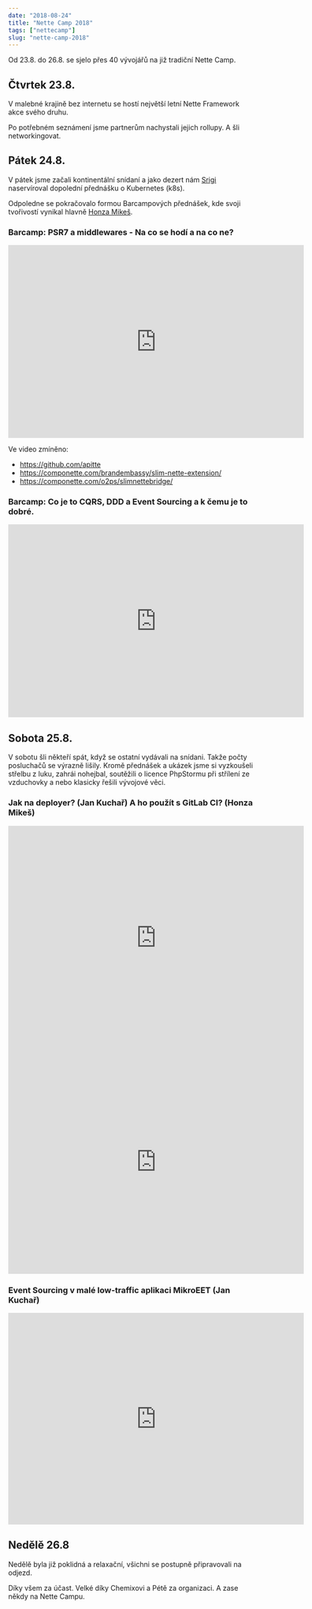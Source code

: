 ```yaml
---
date: "2018-08-24"
title: "Nette Camp 2018"
tags: ["nettecamp"]
slug: "nette-camp-2018"
---
```


Od 23.8. do 26.8. se sjelo přes 40 vývojářů na již tradiční Nette Camp.

<!--more-->

## Čtvrtek 23.8.

V malebné krajině bez internetu se hostí největší letní Nette Framework akce svého druhu.

<x-figure url="https://cdn.f3l1x.io/blog/2018/nettecamp1.png" title="Nette Camp 2018"></x-figure>

Po potřebném seznámení jsme partnerům nachystali jejich rollupy. A šli networkingovat.

<x-figure url="https://cdn.f3l1x.io/blog/2018/nettecamp2.png" title="Nette Camp 2018"></x-figure>

## Pátek 24.8.

V pátek jsme začali kontinentální snídaní a jako dezert nám [Srigi](https://twitter.com/srigi) naservíroval
dopolední přednášku o Kubernetes (k8s).

<x-figure url="https://cdn.f3l1x.io/blog/2018/nettecamp3.png" title="Nette Camp 2018"></x-figure>

Odpoledne se pokračovalo formou Barcampových přednášek, kde svoji tvořivostí vynikal hlavně [Honza Mikeš](https://github.com/janmikes).

### Barcamp: PSR7 a middlewares - Na co se hodí a na co ne?

<iframe class="mx-auto" src="https://www.facebook.com/plugins/video.php?href=https%3A%2F%2Fwww.facebook.com%2Fpehapkari%2Fvideos%2F2668961313328894%2F&width=600&show_text=true&height=391" width="600" height="391" style="border:none;overflow:hidden" scrolling="no" frameborder="0" allowTransparency="true" allow="encrypted-media" allowFullScreen="true"></iframe>

Ve video zmíněno:

- https://github.com/apitte
- https://componette.com/brandembassy/slim-nette-extension/
- https://componette.com/o2ps/slimnettebridge/

<x-figure url="https://cdn.f3l1x.io/blog/2018/nettecamp5.png" title="Nette Camp 2018"></x-figure>

### Barcamp: Co je to CQRS, DDD a Event Sourcing a k čemu je to dobré.

<iframe class="mx-auto" src="https://www.facebook.com/plugins/video.php?href=https%3A%2F%2Fwww.facebook.com%2Fpehapkari%2Fvideos%2F477783196059425%2F&width=600&show_text=true&appId=707095916103660&height=391" width="600" height="391" style="border:none;overflow:hidden" scrolling="no" frameborder="0" allowTransparency="true" allow="encrypted-media" allowFullScreen="true"></iframe>

<x-figure url="https://cdn.f3l1x.io/blog/2018/nettecamp6.png" title="Nette Camp 2018"></x-figure>

## Sobota 25.8.

V sobotu šli někteří spát, když se ostatní vydávali na snídani. Takže počty posluchačů se výrazně lišily. Kromě přednášek a ukázek jsme si vyzkoušeli střelbu z luku, zahrái nohejbal, soutěžili o licence PhpStormu při střílení ze vzduchovky a nebo klasicky řešili vývojové věci.

<x-figure url="https://cdn.f3l1x.io/blog/2018/nettecamp7.png" title="Nette Camp 2018"></x-figure>

### Jak na deployer? (Jan Kuchař) A ho použít s GitLab CI? (Honza Mikeš)

<iframe class="mx-auto mb-4" width="600" height="454" src="https://www.youtube.com/embed/3d5H2P-CgRg" frameborder="0" allow="autoplay; encrypted-media" allowfullscreen></iframe>

<iframe class="mx-auto" src="https://www.facebook.com/plugins/video.php?href=https%3A%2F%2Fwww.facebook.com%2Fpehapkari%2Fvideos%2F457114028117760%2F&width=600&show_text=true&height=454" width="600" height="454" style="border:none;overflow:hidden" scrolling="no" frameborder="0" allowTransparency="true" allow="encrypted-media" allowFullScreen="true"></iframe>

<x-figure url="https://cdn.f3l1x.io/blog/2018/nettecamp9.png" title="Nette Camp 2018"></x-figure>

<x-figure url="https://cdn.f3l1x.io/blog/2018/nettecamp8.png" title="Nette Camp 2018"></x-figure>

### Event Sourcing v malé low-traffic aplikaci MikroEET (Jan Kuchař)

<iframe class="mx-auto" src="https://www.facebook.com/plugins/video.php?href=https%3A%2F%2Fwww.facebook.com%2Fpehapkari%2Fvideos%2F235252243854364%2F&width=600&show_text=true&height=429" width="600" height="429" style="border:none;overflow:hidden" scrolling="no" frameborder="0" allowTransparency="true" allow="encrypted-media" allowFullScreen="true"></iframe>

## Nedělě 26.8

Nedělě byla již poklidná a relaxační, všichni se postupně připravovali na odjezd.

Díky všem za účast. Velké díky Chemixovi a Pétě za organizaci. A zase někdy na Nette Campu.

<x-figure url="https://cdn.f3l1x.io/blog/2018/nettecamp-all.jpg" title="Nette Camp 2018"></x-figure>
